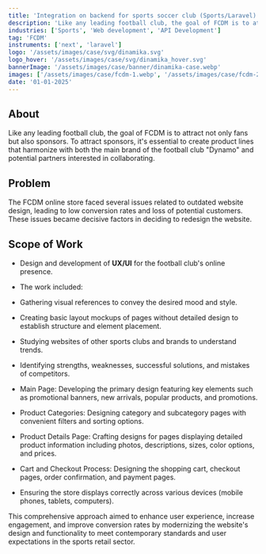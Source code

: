 ```yaml
---
title: 'Integration on backend for sports soccer club (Sports/Laravel)'
description: 'Like any leading football club, the goal of FCDM is to attract not only fans but also sponsors.'
industries: ['Sports', 'Web development', 'API Development']
tag: 'FCDM'
instruments: ['next', 'laravel']
logo: '/assets/images/case/svg/dinamika.svg'
logo_hover: '/assets/images/case/svg/dinamika_hover.svg'
bannerImage: '/assets/images/case/banner/dinamika-case.webp'
images: ['/assets/images/case/fcdm-1.webp', '/assets/images/case/fcdm-2.webp']
date: '01-01-2025'
---
```


## About

Like any leading football club, the goal of FCDM is to attract not only fans but also sponsors. To attract sponsors, it's essential to create product lines that harmonize with both the main brand of the football club "Dynamo" and potential partners interested in collaborating.

## Problem

The FCDM online store faced several issues related to outdated website design, leading to low conversion rates and loss of potential customers. These issues became decisive factors in deciding to redesign the website.

## Scope of Work

- Design and development of <strong>UX/UI</strong> for the football club's online presence.
- The work included:

- Gathering visual references to convey the desired mood and style.
- Creating basic layout mockups of pages without detailed design to establish structure and element placement.
- Studying websites of other sports clubs and brands to understand trends.
- Identifying strengths, weaknesses, successful solutions, and mistakes of competitors.
- Main Page: Developing the primary design featuring key elements such as promotional banners, new arrivals, popular products, and promotions.
- Product Categories: Designing category and subcategory pages with convenient filters and sorting options.
- Product Details Page: Crafting designs for pages displaying detailed product information including photos, descriptions, sizes, color options, and prices.
- Cart and Checkout Process: Designing the shopping cart, checkout pages, order confirmation, and payment pages.
- Ensuring the store displays correctly across various devices (mobile phones, tablets, computers).

<p>This comprehensive approach aimed to enhance user experience, increase engagement, and improve conversion rates by modernizing the website's design and functionality to meet contemporary standards and user expectations in the sports retail sector.</p>
